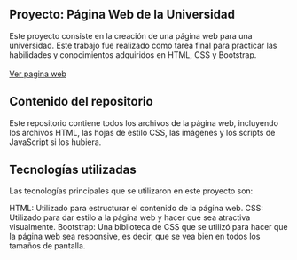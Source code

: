 ## Proyecto: Página Web de la Universidad
Este proyecto consiste en la creación de una página web para una universidad. Este trabajo fue realizado como tarea final para practicar las habilidades y conocimientos adquiridos en HTML, CSS y Bootstrap.
<br>
<br>
<a href="https://santibrito.github.io/UNTREF/">Ver pagina web</a>

## Contenido del repositorio
Este repositorio contiene todos los archivos de la página web, incluyendo los archivos HTML, las hojas de estilo CSS, las imágenes y los scripts de JavaScript si los hubiera.

## Tecnologías utilizadas
Las tecnologías principales que se utilizaron en este proyecto son:

HTML: Utilizado para estructurar el contenido de la página web.
CSS: Utilizado para dar estilo a la página web y hacer que sea atractiva visualmente.
Bootstrap: Una biblioteca de CSS que se utilizó para hacer que la página web sea responsive, es decir, que se vea bien en todos los tamaños de pantalla.

